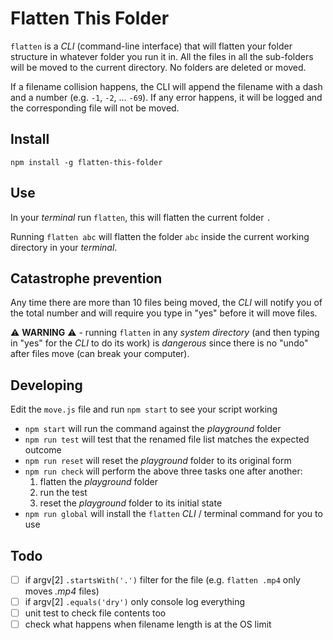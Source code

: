 # Flatten This Folder

`flatten` is a _CLI_ (command-line interface) that will flatten your folder structure in whatever folder you run it in. All the files in all the sub-folders will be moved to the current directory. No folders are deleted or moved.

If a filename collision happens, the CLI will append the filename with a dash and a number (e.g. `-1`, `-2`, ... `-69`). If any error happens, it will be logged and the corresponding file will not be moved.

## Install

`npm install -g flatten-this-folder`

## Use

In your _terminal_ run `flatten`, this will flatten the current folder `.`

Running `flatten abc` will flatten the folder `abc` inside the current working directory in your _terminal_.

## Catastrophe prevention

Any time there are more than 10 files being moved, the _CLI_ will notify you of the total number and will require you type in "yes" before it will move files.

⚠ **WARNING** ⚠ - running `flatten` in any _system directory_ (and then typing in "yes" for the _CLI_ to do its work) is _dangerous_ since there is no "undo" after files move (can break your computer).

## Developing

Edit the `move.js` file and run `npm start` to see your script working

- `npm start` will run the command against the _playground_ folder
- `npm run test` will test that the renamed file list matches the expected outcome
- `npm run reset` will reset the _playground_ folder to its original form
- `npm run check` will perform the above three tasks one after another:
  1. flatten the _playground_ folder
  2. run the test
  3. reset the _playground_ folder to its initial state
- `npm run global` will install the `flatten` _CLI_ / terminal command for you to use

## Todo

- [ ] if argv[2] `.startsWith('.')` filter for the file (e.g. `flatten .mp4` only moves _.mp4_ files)
- [ ] if argv[2] `.equals('dry')` only console log everything
- [ ] unit test to check file contents too
- [ ] check what happens when filename length is at the OS limit
